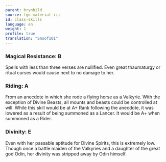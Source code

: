```yaml
---
parent: brynhild
source: fgo-material-iii
id: class-skills
language: en
weight: 1
profile: true
translation: "Smoof101"
---
```


### Magical Resistance: B

Spells with less than three verses are nullified. Even great thaumaturgy or ritual curses would cause next to no damage to her.

### Riding: A

From an anecdote in which she rode a flying horse as a Valkyrie. With the exception of Divine Beasts, all mounts and beasts could be controlled at will. While this skill would be at A+ Rank following the anecdote, it was lowered as a result of being summoned as a Lancer. It would be A+ when summoned as a Rider.

### Divinity: E

Even with her passable aptitude for Divine Spirits, this is extremely low. Though once a battle maiden of the Valkyries and a daughter of the great god Odin, her divinity was stripped away by Odin himself.

